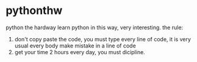 # pythonthw
python the hardway
learn python in this way, very interesting.
the rule:
1. don't copy paste the code, you must type every line of code, it is very usual every body make mistake in a line of code
2. get your time 2 hours every day, you must dicipline.
